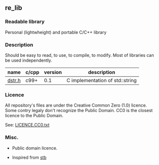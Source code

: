 ## re_lib

### Readable library

Personal (lightwheight) and portable C/C++ library

### Description

Should be easy to read, to use, to compile, to modify. Most of libraries can be used independently.

| name | c/cpp | version | description |
| --- | --- | --- | --- |
| [dstr.h](/dstr.h) | c99+ | 0.1 | C implementation of std::string |

### Licence

All repository's files are under the Creative Common Zero (1.0) licence.
Some contry legaly don't recognize the Public Domain.
CC0 is the closest licence to the Public Domain.

See: [LICENCE.CC0.txt](LICENCE.CC0.txt)

### Misc.

- Public domain licence.

- Inspired from [stb](https://github.com/nothings/stb)
